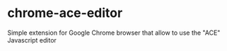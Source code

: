chrome-ace-editor
=================

Simple extension for Google Chrome browser that allow to use the "ACE" Javascript editor
